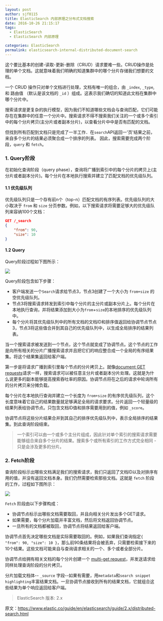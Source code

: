 ```yaml
---
layout: post
author: sjf0115
title: ElasticSearch 内部原理之分布式文档搜索
date: 2016-10-26 21:15:17
tags:
  - ElasticSearch
  - ElasticSearch 内部原理

categories: ElasticSearch
permalink: elasticsearch-internal-distributed-document-search
---
```


这个要比基本的创建-读取-更新-删除（CRUD）请求要难一些。CRUD操作是处理的单个文档。这就意味着我们明确的知道集群中的哪个分片存储我们想要的文档。

一个 CRUD 操作只对单个文档进行处理，文档有唯一的组合，由 `_index`, `_type`, 和 路由值 （默认是该文档的 `_id` ）组成。这表示我们确切的知道此文档在集群中哪个分片中。

搜索请求是更复杂的执行模型，因为我们不知道哪些文档会与查询匹配，它们可能存在在集群中的任意一个分片中。搜索请求不得不搜索我们关注的一个或多个索引中的每个分片拷贝(主分片或者副本分片)，以查看分片中中是否有匹配的文档。

但找到所有匹配到文档只是完成了一半工作．在`search`API返回一'页'结果之前，来自多个分片的结果必须聚合成一个排序的列表。 因此，搜索需要完成两个阶段，`query` 和 `fetch`。

### 1. Query阶段

在初始化查询阶段（query phase），查询将广播到索引中的每个分片的拷贝上(主分片或者副本分片)。每个分片在本地执行搜索并建立了匹配文档的优先级队列。

#### 1.1 优先级队列

优先级队列只是一个存有前n个（top-n）匹配文档的有序列表。优先级队列的大小取决于 `from` 和 `size` 分页参数。例如，以下搜索请求将需要足够大的优先级队列来容纳100个文档：
```json
GET /_search
{
    "from": 90,
    "size": 10
}
```

#### 1.2 Query

Query阶段过程如下图所示：

![](https://github.com/sjf0115/PubLearnNotes/blob/master/image/ElasticSearch/elasticsearch-internal-distributed-document-search-1.png?raw=true)

Query阶段包含如下步骤：
- 客户端发送一个`Search`请求给节点3，节点3创建了一个大小为 `from+size` 的空优先级队列。
- 节点3将搜索请求转发到索引中每个分片的主分片或副本分片上。每个分片在本地执行查询，并将结果添加到大小为`from`+`size`的本地排序的优先级队列中。
- 每个分片将其优先级队列中的所有文档的文档ID和排序值返回给协调节点节点3，节点3将这些值合并到其自己的优先级队列中，以生成全局排序的结果列表。

当一个搜索请求被发送到一个节点，这个节点就变成了协调节点。这个节点的工作是向所有相关的分片广播搜索请求并且把它们的响应整合成一个全局的有序结果集。将这个结果集返回给客户端。

第一步是将请求广播到索引里每个节点的分片拷贝上。就像[document GET requests](http://smartsi.club/2016/10/25/elasticsearch-internal-distributed-document-store/#2-2-检索文档)请求一样，搜索请求可以被任意主分片或者副本分片处理。这就是为什么说更多的副本能够提高搜索吞吐率的原因。协调节点将在之后的请求中轮询所有的分片拷贝来分摊负载。

每个分片在本地执行查询并建立一个长度为 `from+size` 的有序优先级队列，这个长度意味着它自己的结果数量就足够满足全局的请求要求。分片返回一个轻量级的结果列表给协调节点。只包含文档ID值和排序需要用到的值，例如 `_score`。

协调节点将这些分片结果合并到其自己的排序优先级队列中，表示全局排序的结果集。到此查询阶段结束。

> 一个索引可以由一个或多个主分片组成，因此针对单个索引的搜索请求需要能够组合来自多个分片的结果。搜索多个或所有索引的工作方式完全相同 - 只是会涉及更多的分片。


### 2. Fetch阶段

查询阶段标示出哪些文档满足我们的搜索请求，我们只返回了文档ID以及对排序有用的值，并没有返回文档本身。我们仍然需要检索那些文档。这就是 `fetch` 阶段的工作，过程如下图所示：

![](https://github.com/sjf0115/PubLearnNotes/blob/master/image/ElasticSearch/elasticsearch-internal-distributed-document-search-2.png?raw=true)

`Fetch` 阶段由以下步骤构成：
- 协调节点标示出哪些文档需要取回，并且向相关分片发出多个GET请求。
- 如果需要，每个分片加载并丰富文档，然后将文档返回协调节点。
- 一旦所有的文档都被取回，协调节点将结果返回给客户端。

协调节点首先决定哪些文档是实际需要取回的。例如，如果我们查询指定`{ "from": 90, "size": 10 }`，那么前90条结果将会被丢弃，只需要检索接下来的10个结果。这些文档可能来自与查询请求相关的一个、多个或者全部分片。

协调节点给拥有相关文档的每个分片创建一个 [multi-get request](http://smartsi.club/2016/10/25/elasticsearch-internal-distributed-document-store/#2-4-多文档模式)，并发送请求给同样处理查询阶段的分片拷贝。

分片加载文档体-- `_source` 字段--如果有需要，用`metadata`和`search snippet highlighting`丰富结果文档。一旦协调节点接收到所有的结果文档，它就组合这些结果为单个响应返回给客户端。

> ElasticSearch 版本: 2.x

原文：https://www.elastic.co/guide/en/elasticsearch/guide/2.x/distributed-search.html
